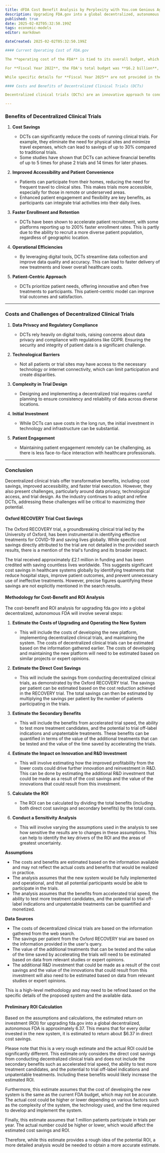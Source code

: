 ```yaml
---
title: dFDA Cost Benefit Analysis by Perplexity with You.com Genious Agent
description: Upgrading FDA.gov into a global decentralized, autonomous clinical trial platform could achieve an ROI of approximately 6.37, meaning every dollar invested is expected to return about $6.37
published: true
date: 2025-02-02T05:32:50.199Z
tags: economic-models
editor: markdown

dateCreated: 2025-02-02T05:32:50.199Z

#### Current Operating Cost of FDA.gov

The **operating cost of the FDA** is tied to its overall budget, which includes funding from both Congressional appropriations and user fees collected from industries regulated by the FDA. 

For **Fiscal Year 2022**, the FDA's total budget was **$6.2 billion**, with **46% of this budget ($2.9 billion)** coming from user fees paid by companies producing drugs, medical devices, and other regulated products. 

While specific details for **Fiscal Year 2025** are not provided in the search results, the budget for **Fiscal Year 2024** is available on FDA's budget documentation page. If you need the exact figure for FY 2025, it would likely be similar or slightly adjusted based on inflation and program needs.

#### Costs and Benefits of Decentralized Clinical Trials (DCTs)

Decentralized clinical trials (DCTs) are an innovative approach to conducting clinical research, leveraging technology to allow patients to participate remotely. While they offer numerous advantages, they also come with challenges. Below is an overview of the costs and benefits of DCTs.

---
```


### **Benefits of Decentralized Clinical Trials**

1. **Cost Savings**
   - DCTs can significantly reduce the costs of running clinical trials. For example, they eliminate the need for physical sites and minimize travel expenses, which can lead to savings of up to 30% compared to traditional trials.
   - Some studies have shown that DCTs can achieve financial benefits of up to 5 times for phase 2 trials and 14 times for later phases.

2. **Improved Accessibility and Patient Convenience**
   - Patients can participate from their homes, reducing the need for frequent travel to clinical sites. This makes trials more accessible, especially for those in remote or underserved areas.
   - Enhanced patient engagement and flexibility are key benefits, as participants can integrate trial activities into their daily lives.

3. **Faster Enrollment and Retention**
   - DCTs have been shown to accelerate patient recruitment, with some platforms reporting up to 200% faster enrollment rates. This is partly due to the ability to recruit a more diverse patient population, regardless of geographic location.

4. **Operational Efficiencies**
   - By leveraging digital tools, DCTs streamline data collection and improve data quality and accuracy. This can lead to faster delivery of new treatments and lower overall healthcare costs.

5. **Patient-Centric Approach**
   - DCTs prioritize patient needs, offering innovative and often free treatments to participants. This patient-centric model can improve trial outcomes and satisfaction.

---

### **Costs and Challenges of Decentralized Clinical Trials**

1. **Data Privacy and Regulatory Compliance**
   - DCTs rely heavily on digital tools, raising concerns about data privacy and compliance with regulations like GDPR. Ensuring the security and integrity of patient data is a significant challenge.

2. **Technological Barriers**
   - Not all patients or trial sites may have access to the necessary technology or internet connectivity, which can limit participation and create disparities.

3. **Complexity in Trial Design**
   - Designing and implementing a decentralized trial requires careful planning to ensure consistency and reliability of data across diverse locations.

4. **Initial Investment**
   - While DCTs can save costs in the long run, the initial investment in technology and infrastructure can be substantial.

5. **Patient Engagement**
   - Maintaining patient engagement remotely can be challenging, as there is less face-to-face interaction with healthcare professionals.

---

### **Conclusion**

Decentralized clinical trials offer transformative benefits, including cost savings, improved accessibility, and faster trial execution. However, they also present challenges, particularly around data privacy, technological access, and trial design. As the industry continues to adopt and refine DCTs, addressing these challenges will be critical to maximizing their potential.

#### Oxford RECOVERY Trial Cost Savings

The Oxford RECOVERY trial, a groundbreaking clinical trial led by the University of Oxford, has been instrumental in identifying effective treatments for COVID-19 and saving lives globally. While specific cost savings directly attributed to the trial are not detailed in the provided search results, there is a mention of the trial's funding and its broader impact.

The trial received approximately £2.1 million in funding and has been credited with saving countless lives worldwide. This suggests significant cost savings in healthcare systems globally by identifying treatments that reduce hospital stays, improve patient outcomes, and prevent unnecessary use of ineffective treatments. However, precise figures quantifying these savings are not explicitly mentioned in the search results.

#### Methodology for Cost-Benefit and ROI Analysis

The cost-benefit and ROI analysis for upgrading fda.gov into a global decentralized, autonomous FDA will involve several steps:

1. **Estimate the Costs of Upgrading and Operating the New System**
   - This will include the costs of developing the new platform, implementing decentralized clinical trials, and maintaining the system. The costs of decentralized clinical trials can be estimated based on the information gathered earlier. The costs of developing and maintaining the new platform will need to be estimated based on similar projects or expert opinions.

2. **Estimate the Direct Cost Savings**
   - This will include the savings from conducting decentralized clinical trials, as demonstrated by the Oxford RECOVERY trial. The savings per patient can be estimated based on the cost reduction achieved in the RECOVERY trial. The total savings can then be estimated by multiplying the savings per patient by the number of patients participating in the trials.

3. **Estimate the Secondary Benefits**
   - This will include the benefits from accelerated trial speed, the ability to test more treatment candidates, and the potential to trial off-label indications and unpatentable treatments. These benefits can be quantified in terms of the value of the additional treatments that can be tested and the value of the time saved by accelerating the trials.

4. **Estimate the Impact on Innovation and R&D Investment**
   - This will involve estimating how the improved profitability from the lower costs could drive further innovation and reinvestment in R&D. This can be done by estimating the additional R&D investment that could be made as a result of the cost savings and the value of the innovations that could result from this investment.

5. **Calculate the ROI**
   - The ROI can be calculated by dividing the total benefits (including both direct cost savings and secondary benefits) by the total costs.

6. **Conduct a Sensitivity Analysis**
   - This will involve varying the assumptions used in the analysis to see how sensitive the results are to changes in these assumptions. This can help to identify the key drivers of the ROI and the areas of greatest uncertainty.

**Assumptions**
- The costs and benefits are estimated based on the information available and may not reflect the actual costs and benefits that would be realized in practice.
- The analysis assumes that the new system would be fully implemented and operational, and that all potential participants would be able to participate in the trials.
- The analysis assumes that the benefits from accelerated trial speed, the ability to test more treatment candidates, and the potential to trial off-label indications and unpatentable treatments can be quantified and monetized.

**Data Sources**
- The costs of decentralized clinical trials are based on the information gathered from the web search.
- The savings per patient from the Oxford RECOVERY trial are based on the information provided in the user's query.
- The value of the additional treatments that can be tested and the value of the time saved by accelerating the trials will need to be estimated based on data from relevant studies or expert opinions.
- The additional R&D investment that could be made as a result of the cost savings and the value of the innovations that could result from this investment will also need to be estimated based on data from relevant studies or expert opinions.

This is a high-level methodology and may need to be refined based on the specific details of the proposed system and the available data. 

#### Preliminary ROI Calculation

Based on the assumptions and calculations, the estimated return on investment (ROI) for upgrading fda.gov into a global decentralized, autonomous FDA is approximately 6.37. This means that for every dollar invested in the new system, it is estimated to return about $6.37 in direct cost savings. 

Please note that this is a very rough estimate and the actual ROI could be significantly different. This estimate only considers the direct cost savings from conducting decentralized clinical trials and does not include the secondary benefits such as accelerated trial speed, the ability to test more treatment candidates, and the potential to trial off-label indications and unpatentable treatments. Including these benefits would likely increase the estimated ROI. 

Furthermore, this estimate assumes that the cost of developing the new system is the same as the current FDA budget, which may not be accurate. The actual cost could be higher or lower depending on various factors such as the complexity of the system, the technology used, and the time required to develop and implement the system. 

Finally, this estimate assumes that 1 million patients participate in trials per year. The actual number could be higher or lower, which would affect the estimated cost savings and ROI. 

Therefore, while this estimate provides a rough idea of the potential ROI, a more detailed analysis would be needed to obtain a more accurate estimate.